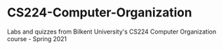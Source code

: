 # CS224-Computer-Organization
Labs and quizzes from Bilkent University's CS224 Computer Organization course - Spring 2021
